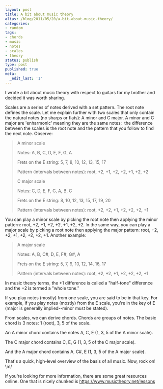 ```yaml
---
layout: post
title: A bit about music theory
alias: /blog/2011/05/20/a-bit-about-music-theory/
categories:
- random
tags:
- chords
- music
- notes
- scales
- theory
status: publish
type: post
published: true
meta:
  _edit_last: '1'
---
```

I wrote a bit about music theory with respect to guitars for my brother and decided it was worth sharing.

Scales are a series of notes derived with a set pattern. The root note defines the scale. Let me explain further with two scales that only contain the natural notes (no sharps or flats): A minor and C major. A minor and C major are 'enharmonic' meaning they are the same notes;  the difference between the scales is the root note and the pattern that you follow to find the next note. Observe:
<div>
<div>
<blockquote>A minor scale

Notes: A, B, C, D, E, F, G, A

Frets on the E string: 5, 7, 8, 10, 12, 13, 15, 17

Pattern (intervals between notes): root, +2, +1, +2, +2, +1, +2, +2

C major scale

Notes: C, D, E, F, G, A, B, C

Frets on the E string: 8, 10, 12, 13, 15, 17, 19, 20

Pattern (intervals between notes): root, +2, +2, +1, +2, +2, +2, +1</blockquote>
</div>
</div>
You can play a minor scale by picking the root note then applying the minor pattern: root, +2, +1, +2, +2, +1, +2, +2. In the same way, you can play a major scale by picking a root note then applying the major pattern: root, +2, +2, +1, +2, +2, +2, +1. Another example:
<blockquote>A major scale

Notes: A, B, C#, D, E, F#, G#, A

Frets on the E string: 5, 7, 9, 10, 12, 14, 16, 17

Pattern (intervals between notes): root, +2, +2, +1, +2, +2, +2, +1</blockquote>
In music theory terms, the +1 difference is called a "half-tone" difference and the +2 is termed a "whole tone."

If you play notes (mostly) from one scale, you are said to be in that key. For example, if you play notes (mostly) from the E scale, you're in the key of E (major is generally implied--minor must be stated).

From scales, we can derive chords. Chords are groups of notes. The basic chord is 3 notes: 1 (root), 3, 5 of the scale.

An A minor chord contains the notes A, C, E (1, 3, 5 of the A minor scale).

The C major chord contains C, E, G (1, 3, 5 of the C major scale).

And the A major chord contains A, C#, E (1, 3, 5 of the A major scale).

That's a quick, high-level overview of the basis of all music. Now, rock on! \m/

If you're looking for more information, there are some great resources online. One that is nicely chunked is https://www.musictheory.net/lessons
